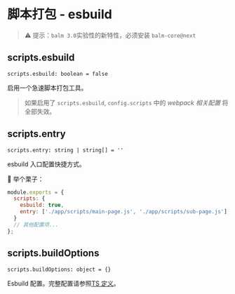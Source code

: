 # 脚本打包 - esbuild

> ⚠️ 提示：`balm 3.0`实验性的新特性，必须安装 `balm-core@next`

## scripts.esbuild

`scripts.esbuild: boolean = false`

启用一个急速脚本打包工具。

> 如果启用了 `scripts.esbuild`, `config.scripts` 中的 _webpack 相关配置_ 将全部失效。

## scripts.entry

`scripts.entry: string | string[] = ''`

esbuild 入口配置快捷方式。

:chestnut: 举个栗子：

```js
module.exports = {
  scripts: {
    esbuild: true,
    entry: ['./app/scripts/main-page.js', './app/scripts/sub-page.js']
  }
  // 其他配置项...
};
```

## scripts.buildOptions

`scripts.buildOptions: object = {}`

Esbuild 配置。完整配置请参照[TS 定义](https://github.com/evanw/esbuild/blob/master/lib/types.ts)。
